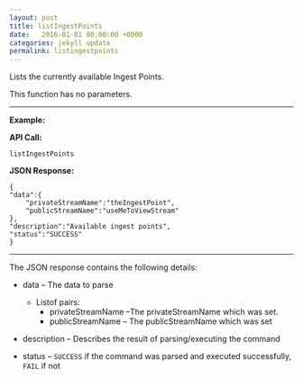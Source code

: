 ```yaml
---
layout: post
title: listIngestPoints
date:   2016-01-01 00:00:00 +0000
categories: jekyll update
permalink: listingestpoints
---
```


Lists the currently available Ingest Points.

This function has no parameters.

------

**Example:**

**API Call:**

``` 
listIngestPoints
```

**JSON Response:**

``` 
{
"data":{
    "privateStreamName":"theIngestPoint",
    "publicStreamName":"useMeToViewStream"
},
"description":"Available ingest points",
"status":"SUCCESS"
}
```

------

The JSON response contains the following details:

- data – The data to parse
  - Listof pairs:
    - privateStreamName –The privateStreamName which was set.
    - publicStreamName – The publicStreamName which was set
- description – Describes the result of parsing/executing the command


- status – `SUCCESS` if the command was parsed and executed successfully, `FAIL` if not

